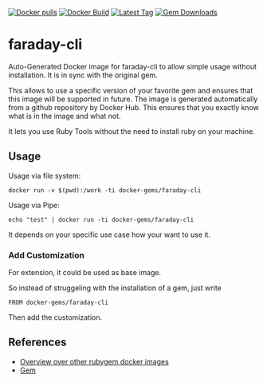 [![Docker pulls](https://img.shields.io/docker/pulls/rubygem/faraday-cli.svg)](https://hub.docker.com/r/rubygem/faraday-cli/)
[![Docker Build](https://img.shields.io/docker/automated/rubygem/faraday-cli.svg)](https://hub.docker.com/r/rubygem/faraday-cli/)
[![Latest Tag](https://img.shields.io/github/tag/docker-rubygem/faraday-cli.svg)](https://hub.docker.com/r/rubygem/faraday-cli/)
[![Gem Downloads](https://img.shields.io/gem/dt/faraday-cli.svg)](https://rubygems.org/gems/faraday-cli/)
# faraday-cli

Auto-Generated Docker image for faraday-cli to allow simple usage without installation.
It is in sync with the original gem.

This allows to use a specific version of your favorite gem and ensures that this image will be supported in future.
The image is generated automatically from a github repository by Docker Hub.
This ensures that you exactly know what is in the image and what not.

It lets you use Ruby Tools without the need to install ruby on your machine.

## Usage

Usage via file system:

`docker run -v $(pwd):/work -ti docker-gems/faraday-cli`

Usage via Pipe:

`echo "test" | docker run -ti docker-gems/faraday-cli`

It depends on your specific use case how your want to use it.

### Add Customization

For extension, it could be used as base image.

So instead of struggeling with the installation of a gem, just write

`FROM docker-gems/faraday-cli`

Then add the customization.

## References

 - [Overview over other rubygem docker images](https://github.com/thinkbot/docker-rubygem)
 - [Gem](https://rubygems.org/gems/faraday-cli/)
